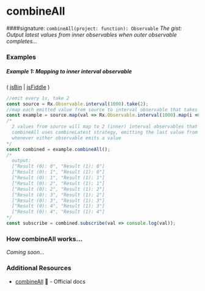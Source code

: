 # combineAll
####signature: `combineAll(project: function): Observable`
*The gist: Output latest values from inner observables when outer observable completes...*

### Examples

##### Example 1: Mapping to inner interval observable

( [jsBin](http://jsbin.com/kovofevimo/edit?js,console) | [jsFiddle](https://jsfiddle.net/btroncone/pvj1nbLa/) )

```js
//emit every 1s, take 2
const source = Rx.Observable.interval(1000).take(2);
//map each emitted value from source to interval observable that takes 5 values
const example = source.map(val => Rx.Observable.interval(1000).map(i => `Result (${val}): ${i}`).take(5));
/*
  2 values from source will map to 2 (inner) interval observables that emit every 1s
  combineAll uses combineLatest strategy, emitting the last value from each
  whenever either observable emits a value
*/
const combined = example.combineAll();
/*
  output:
  ["Result (0): 0", "Result (1): 0"]
  ["Result (0): 1", "Result (1): 0"]
  ["Result (0): 1", "Result (1): 1"]
  ["Result (0): 2", "Result (1): 1"]
  ["Result (0): 2", "Result (1): 2"]
  ["Result (0): 3", "Result (1): 2"]
  ["Result (0): 3", "Result (1): 3"]
  ["Result (0): 4", "Result (1): 3"]
  ["Result (0): 4", "Result (1): 4"]
*/
const subscribe = combined.subscribe(val => console.log(val));
```

### How combineAll works...
*Coming soon...*

### Additional Resources
* [combineAll](http://reactivex.io/rxjs/class/es6/Observable.js~Observable.html#instance-method-combineAll) :newspaper: - Official docs